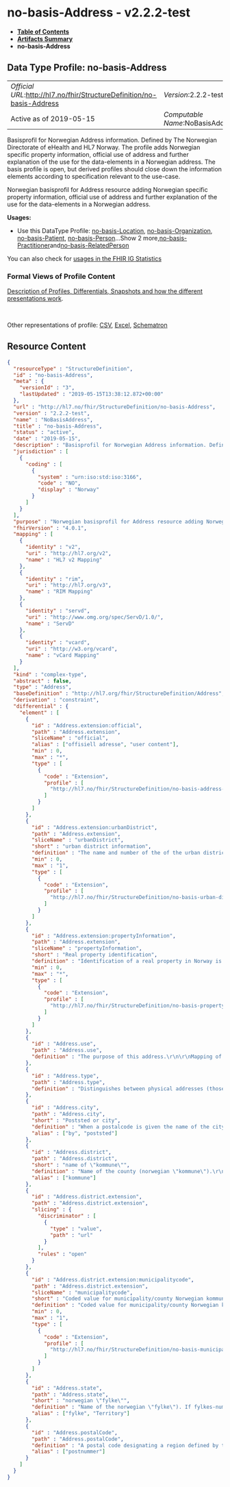 # no-basis-Address - v2.2.2-test

* [**Table of Contents**](toc.md)
* [**Artifacts Summary**](artifacts.md)
* **no-basis-Address**

## Data Type Profile: no-basis-Address 

| | |
| :--- | :--- |
| *Official URL*:http://hl7.no/fhir/StructureDefinition/no-basis-Address | *Version*:2.2.2-test |
| Active as of 2019-05-15 | *Computable Name*:NoBasisAddress |

 
Basisprofil for Norwegian Address information. Defined by The Norwegian Directorate of eHealth and HL7 Norway. The profile adds Norwegian specific property information, official use of address and further explanation of the use for the data-elements in a Norwegian address. The basis profile is open, but derived profiles should close down the information elements according to specification relevant to the use-case. 

 
Norwegian basisprofil for Address resource adding Norwegian specific property information, official use of address and further explanation of the use for the data-elements in a Norwegian address. 

**Usages:**

* Use this DataType Profile: [no-basis-Location](StructureDefinition-no-basis-Location.md), [no-basis-Organization](StructureDefinition-no-basis-Organization.md), [no-basis-Patient](StructureDefinition-no-basis-Patient.md), [no-basis-Person](StructureDefinition-no-basis-Person.md)...Show 2 more,[no-basis-Practitioner](StructureDefinition-no-basis-Practitioner.md)and[no-basis-RelatedPerson](StructureDefinition-no-basis-RelatedPerson.md)

You can also check for [usages in the FHIR IG Statistics](https://packages2.fhir.org/xig/hl7.fhir.no.basis|current/StructureDefinition/no-basis-Address)

### Formal Views of Profile Content

 [Description of Profiles, Differentials, Snapshots and how the different presentations work](http://build.fhir.org/ig/FHIR/ig-guidance/readingIgs.html#structure-definitions). 

 

Other representations of profile: [CSV](StructureDefinition-no-basis-Address.csv), [Excel](StructureDefinition-no-basis-Address.xlsx), [Schematron](StructureDefinition-no-basis-Address.sch) 



## Resource Content

```json
{
  "resourceType" : "StructureDefinition",
  "id" : "no-basis-Address",
  "meta" : {
    "versionId" : "3",
    "lastUpdated" : "2019-05-15T13:38:12.872+00:00"
  },
  "url" : "http://hl7.no/fhir/StructureDefinition/no-basis-Address",
  "version" : "2.2.2-test",
  "name" : "NoBasisAddress",
  "title" : "no-basis-Address",
  "status" : "active",
  "date" : "2019-05-15",
  "description" : "Basisprofil for Norwegian Address information. Defined by The Norwegian Directorate of eHealth and HL7 Norway. The profile adds Norwegian specific property information, official use of address and further explanation of the use for the data-elements in a Norwegian address. The basis profile is open, but derived profiles should close down the information elements according to specification relevant to the use-case.",
  "jurisdiction" : [
    {
      "coding" : [
        {
          "system" : "urn:iso:std:iso:3166",
          "code" : "NO",
          "display" : "Norway"
        }
      ]
    }
  ],
  "purpose" : "Norwegian basisprofil for Address resource adding Norwegian specific property information, official use of address and further explanation of the use for the data-elements in a Norwegian address.",
  "fhirVersion" : "4.0.1",
  "mapping" : [
    {
      "identity" : "v2",
      "uri" : "http://hl7.org/v2",
      "name" : "HL7 v2 Mapping"
    },
    {
      "identity" : "rim",
      "uri" : "http://hl7.org/v3",
      "name" : "RIM Mapping"
    },
    {
      "identity" : "servd",
      "uri" : "http://www.omg.org/spec/ServD/1.0/",
      "name" : "ServD"
    },
    {
      "identity" : "vcard",
      "uri" : "http://w3.org/vcard",
      "name" : "vCard Mapping"
    }
  ],
  "kind" : "complex-type",
  "abstract" : false,
  "type" : "Address",
  "baseDefinition" : "http://hl7.org/fhir/StructureDefinition/Address",
  "derivation" : "constraint",
  "differential" : {
    "element" : [
      {
        "id" : "Address.extension:official",
        "path" : "Address.extension",
        "sliceName" : "official",
        "alias" : ["offisiell adresse", "user content"],
        "min" : 0,
        "max" : "*",
        "type" : [
          {
            "code" : "Extension",
            "profile" : [
              "http://hl7.no/fhir/StructureDefinition/no-basis-address-official"
            ]
          }
        ]
      },
      {
        "id" : "Address.extension:urbanDistrict",
        "path" : "Address.extension",
        "sliceName" : "urbanDistrict",
        "short" : "urban district information",
        "definition" : "The name and number of the of the urban district of this address.",
        "min" : 0,
        "max" : "1",
        "type" : [
          {
            "code" : "Extension",
            "profile" : [
              "http://hl7.no/fhir/StructureDefinition/no-basis-urban-district"
            ]
          }
        ]
      },
      {
        "id" : "Address.extension:propertyInformation",
        "path" : "Address.extension",
        "sliceName" : "propertyInformation",
        "short" : "Real property identification",
        "definition" : "Identification of a real property in Norway is defined using gårdsnummer, bruksnummer and kommunenummer. In addition real property can be rented out, the area of the real property that is rented is measured and is further identified by its festenummer. In addition some real property is split into sections identified by its seksjonsnummer",
        "min" : 0,
        "max" : "*",
        "type" : [
          {
            "code" : "Extension",
            "profile" : [
              "http://hl7.no/fhir/StructureDefinition/no-basis-propertyinformation"
            ]
          }
        ]
      },
      {
        "id" : "Address.use",
        "path" : "Address.use",
        "definition" : "The purpose of this address.\r\n\r\nMapping of values to other Norwegian CodeSystems is documented in the implementation guide. In general the address used for visiting the person should have use \"home\" and type \"physical\" or \"both\". The \"official\" flag can be either true or false."
      },
      {
        "id" : "Address.type",
        "path" : "Address.type",
        "definition" : "Distinguishes between physical addresses (those you can visit) and mailing addresses (e.g. PO Boxes and care-of addresses). Most addresses are both.\r\n\r\nMapping of values to other Norwegian CodeSystems is documented in the implementation guide. In general the address used for visiting the person should have use \"home\" and type \"physical\" or \"both\". The \"official\" flag can be either true or false."
      },
      {
        "id" : "Address.city",
        "path" : "Address.city",
        "short" : "Poststed or city",
        "definition" : "When a postalcode is given the name of the city must be according to the official list of postalcodes used in Norway.\r\n\r\nThe name of the city, town, village or other community or delivery center.",
        "alias" : ["by", "poststed"]
      },
      {
        "id" : "Address.district",
        "path" : "Address.district",
        "short" : "name of \"kommune\"",
        "definition" : "Name of the county (norwegian \"kommune\").\r\n\r\nThe name of the administrative area (county).",
        "alias" : ["kommune"]
      },
      {
        "id" : "Address.district.extension",
        "path" : "Address.district.extension",
        "slicing" : {
          "discriminator" : [
            {
              "type" : "value",
              "path" : "url"
            }
          ],
          "rules" : "open"
        }
      },
      {
        "id" : "Address.district.extension:municipalitycode",
        "path" : "Address.district.extension",
        "sliceName" : "municipalitycode",
        "short" : "Coded value for municipality/county Norwegian kommune",
        "definition" : "Coded value for municipality/county Norwegian kommune",
        "min" : 0,
        "max" : "1",
        "type" : [
          {
            "code" : "Extension",
            "profile" : [
              "http://hl7.no/fhir/StructureDefinition/no-basis-municipalitycode"
            ]
          }
        ]
      },
      {
        "id" : "Address.state",
        "path" : "Address.state",
        "short" : "norwegian \"fylke\"",
        "definition" : "Name of the norwegian \"fylke\"). If fylkes-number is required \"eiendomsinformasjon\" should be used with koded kommune-number.\r\n\r\nSub-unit of a country with limited sovereignty in a federally organized country. A code may be used if codes are in common use (i.e. US 2 letter state codes).",
        "alias" : ["fylke", "Territory"]
      },
      {
        "id" : "Address.postalCode",
        "path" : "Address.postalCode",
        "definition" : "A postal code designating a region defined by the postal service.\r\n\r\nIn Norway this is af four digit number defined by the norwegian postal service.",
        "alias" : ["postnummer"]
      }
    ]
  }
}

```
